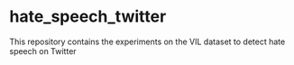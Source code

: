 # hate_speech_twitter
 This repository contains the experiments on the VIL dataset to detect hate speech on Twitter
